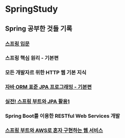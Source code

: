 # SpringStudy
## Spring 공부한 것들 기록
### [스프링 입문](https://github.com/yeonjiyeon/SpringStudy/tree/main/hello-spring)
### 스프링 핵심 원리 - 기본편
### 모든 개발자르 위한 HTTP 웹 기본 지식

### [자바 ORM 표준 JPA 프로그래밍 - 기본편](https://github.com/yeonjiyeon/SpringStudy/tree/main/JPAStudy/JPA%EA%B8%B0%EB%B3%B8%ED%8E%B8)
### [실전! 스프링 부트와 JPA 활용1](https://github.com/yeonjiyeon/SpringStudy/tree/main/JPAStudy/jpashop)

### Spring Boot를 이용한 RESTful Web Services 개발

### [스프링 부트와 AWS로 혼자 구현하는 웹 서비스](https://github.com/yeonjiyeon/SpringStudy/tree/main/com.example.book)
